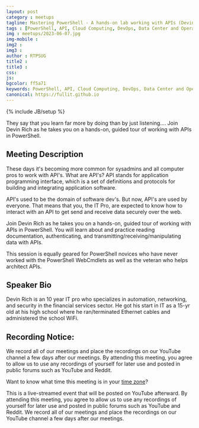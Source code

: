 ```yaml
---
layout: post
category : meetups
tagline: Mastering PowerShell - A hands-on lab working with APIs (Devin Rich)
tags : [PowerShell, API, Cloud Computing, DevOps, Data Center and Operations Automation]
img : meetups/2023-06-07.jpg
img-mobile : 
img2 : 
img3 : 
author : RTPSUG
title2 : 
title3 : 
css: 
js: 
bgcolor: ff5a71
keywords: PowerShell, API, Cloud Computing, DevOps, Data Center and Operations Automation
canonical: https://fullit.github.io
---
```

{% include JB/setup %}

They say that you learn far more by doing than by just listening....
Join Devin Rich as he takes you on a hands-on, guided tour of working with APIs in PowerShell.

<!--more-->

## Meeting Description

These days it's becoming more common for sysadmins and all computer pros to work with API's. What are API's? API stands for application programming interface, which is a set of definitions and protocols for building and integrating application software.

API's used to be the domain of software dev's. But now, API's are used by everyone. That means that you, the IT Pro, are expected to know how to interact with an API to get send and receive data securely over the web.

Join Devin Rich as he takes you on a hands-on, guided tour of working with APIs in PowerShell. You will learn about and practice reading documentation, authenticating, and transmitting/receiving/manipulating data with APIs.

This session is equally geared for PowerShell novices who have never worked with the PowerShell WebCmdlets as well as the veteran who helps architect APIs.

## Speaker Bio

Devin Rich is an 10 year IT pro who specializes in automation, networking, and security in the financial services sector. He got his start in IT as a 15-yr old at his high school where he ran/terminated Ethernet cables and administered the school WiFi.


## Recording Notice:

We record all of our meetings and place the recordings on our YouTube channel a few days after our meetings. By attending this meeting, you agree to allow us to use any recordings of yourself for later use and posted in public forums such as YouTube and Reddit.

Want to know what time this meeting is in your [time zone](https://meeting.rtpsug.com/timezoneinfo)?

This is a live-streamed event that will be posted on YouTube afterward. By attending this meeting, you agree to allow us to use any recordings of yourself for later use and posted in public forums such as YouTube and Reddit. We record all of our meetings and place the recordings on our YouTube channel a few days after our meetings.
